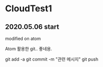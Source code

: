 # CloudTest1
## 2020.05.06 start
modified on atom

Atom 활용한 git.. 좋네용.

git add -a
git commit -m "관련 메시지"
git push

